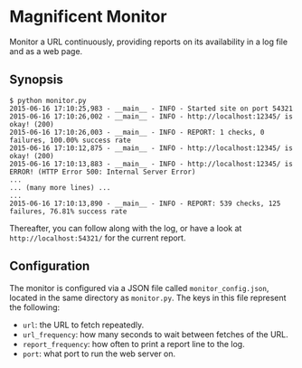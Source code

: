 # Magnificent Monitor

Monitor a URL continuously, providing reports on its availability in a log file and as a web page.

## Synopsis

    $ python monitor.py
    2015-06-16 17:10:25,983 - __main__ - INFO - Started site on port 54321
    2015-06-16 17:10:26,002 - __main__ - INFO - http://localhost:12345/ is okay! (200)
    2015-06-16 17:10:26,003 - __main__ - INFO - REPORT: 1 checks, 0 failures, 100.00% success rate
    2015-06-16 17:10:12,875 - __main__ - INFO - http://localhost:12345/ is okay! (200)
    2015-06-16 17:10:13,883 - __main__ - INFO - http://localhost:12345/ is ERROR! (HTTP Error 500: Internal Server Error)
    ...
    ... (many more lines) ...
    ...
    2015-06-16 17:10:13,890 - __main__ - INFO - REPORT: 539 checks, 125 failures, 76.81% success rate
      
Thereafter, you can follow along with the log, or have a look at `http://localhost:54321/` for the current
report.

## Configuration

The monitor is configured via a JSON file called `monitor_config.json`, located in the same 
directory as `monitor.py`. The keys in this file represent the following:

* `url`: the URL to fetch repeatedly.
* `url_frequency`: how many seconds to wait between fetches of the URL.
* `report_frequency`: how often to print a report line to the log.
* `port`: what port to run the web server on.

